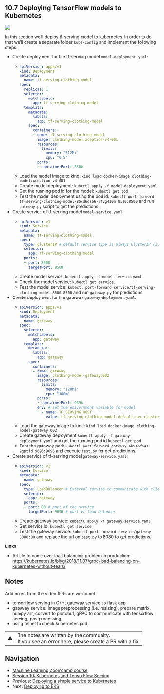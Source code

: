 ## 10.7 Deploying TensorFlow models to Kubernetes

<a href="https://www.youtube.com/watch?v=6vHLMdnjO2w&list=PL3MmuxUbc_hIhxl5Ji8t4O6lPAOpHaCLR"><img src="images/thumbnail-10-07.jpg"></a>

In this section we'll deploy tf-serving model to kubernetes. In order to do that we'll create a separate folder `kube-config` and implement the following steps:

- Create deployment for the tf-serving model `model-deployment.yaml`:
  - ```yaml
    apiVersion: apps/v1
    kind: Deployment
    metadata:
      name: tf-serving-clothing-model
    spec:
      replicas: 1
      selector:
        matchLabels:
          app: tf-serving-clothing-model
      template:
        metadata:
          labels:
            app: tf-serving-clothing-model
        spec:
          containers:
          - name: tf-serving-clothing-model
            image: clothing-model:xception-v4-001
            resources:
              limits:
                memory: "512Mi"
                cpu: "0.5"
            ports:
            - containerPort: 8500
    ```
  - Load the model image to kind: `kind load docker-image clothing-model:xception-v4-001`
  - Create model deployment: `kubectl apply -f model-deployment.yaml`
  - Get the running pod id for the model: `kubectl get pod`
  - Test the model deployment using the pod id: `kubectl port-forword tf-serving-clothing-model-85cd6dsb6-rfvg410m 8500:8500` and run `gateway.py` script to get the predictions.
- Create service of tf-serving model `model-service.yaml`:
  - ```yaml
    apiVersion: v1
    kind: Service
    metadata:
      name: tf-serving-clothing-model
    spec:
      type: ClusterIP # default service type is always ClusterIP (i.e., internal service)
      selector:
        app: tf-serving-clothing-model
      ports:
      - port: 8500
        targetPort: 8500
    ```
  - Create model service: `kubectl apply -f mdoel-service.yaml`
  - Check the model service: `kubectl get service`.
  - Test the model service: `kubectl port-forward service/tf-serving-clothing-model 8500:8500` and run `gateway.py` for predictions.
- Create deployment for the gateway `gateway-deployment.yaml`:
  - ```yaml
    apiVersion: apps/v1
    kind: Deployment
    metadata:
      name: gateway
    spec:
      selector:
        matchLabels:
          app: gateway
      template:
        metadata:
          labels:
            app: gateway
        spec:
          containers:
          - name: gateway
            image: clothing-model-gateway:002
            resources:
              limits:
                memory: "128Mi"
                cpu: "100m"
            ports:
            - containerPort: 9696
            env: # set the enivornment variable for model
              - name: TF_SERVING_HOST
                value: tf-serving-clothing-model.default.svc.cluster.local:8500 # kubernates naming convention
    ```
  - Load the gateway image to kind: `kind load docker-image clothing-model-gateway:002`
  - Create gateway deployment `kubectl apply -f gateway-deployment.yaml` and get the running pod id `kubectl get pod`
  - Test the gateway pod: `kubectl port-forward gateway-6b945f541-9gptfd 9696:9696` and execute `test.py` for get predictions.
- Create service of tf-serving model `gateway-service.yaml`:
  - ```yaml
    apiVersion: v1
    kind: Service
    metadata:
      name: gateway
    spec:
      type: LoadBalancer # External service to communicate with client (i.e., LoadBalancer)
      selector:
        app: gateway
      ports:
      - port: 80 # port of the service
        targetPort: 9696 # port of load balancer
    ```
  - Create gateway service: `kubectl apply -f gateway-service.yaml`
  - Get service id: `kubectl get service`
  - Test the gateway service: `kubectl port-forward service/gateway 8080:80` and replace the url on `test.py` to 8080 to get predictions.

**Links**

- Article to come over load balancing problem in production: https://kubernetes.io/blog/2018/11/07/grpc-load-balancing-on-kubernetes-without-tears/


## Notes

Add notes from the video (PRs are welcome)

* tensorflow serving in C++, gateway service as flask app
* gateway service: image preprocessing (i.e. resizing), prepare matrix, numpy arr, convert to protobuf, gRPC to communicate with tensorflow serving; postprocessing
* using telnet to check kubernetes pod

<table>
   <tr>
      <td>⚠️</td>
      <td>
         The notes are written by the community. <br>
         If you see an error here, please create a PR with a fix.
      </td>
   </tr>
</table>


## Navigation

* [Machine Learning Zoomcamp course](../)
* [Session 10: Kubernetes and TensorFlow Serving](./)
* Previous: [Deploying a simple service to Kubernetes](06-kubernetes-simple-service.md)
* Next: [Deploying to EKS](08-eks.md)
